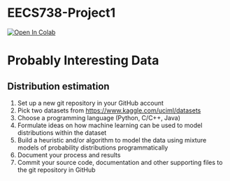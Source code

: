 # EECS738-Project1
[![Open In Colab](https://colab.research.google.com/assets/colab-badge.svg)](https://colab.research.google.com/github/Karenw1004/EECS738-Project1/blob/main/notebooks/ProbablyInterestingData.ipynb)

# Probably Interesting Data
## Distribution estimation
1. Set up a new git repository in your GitHub account
2. Pick two datasets from
https://www.kaggle.com/uciml/datasets
3. Choose a programming language (Python, C/C++, Java)
4. Formulate ideas on how machine learning can be used to
model distributions within the dataset
5. Build a heuristic and/or algorithm to model the data using
mixture models of probability distributions
programmatically
6. Document your process and results
7. Commit your source code, documentation and other
supporting files to the git repository in GitHub
